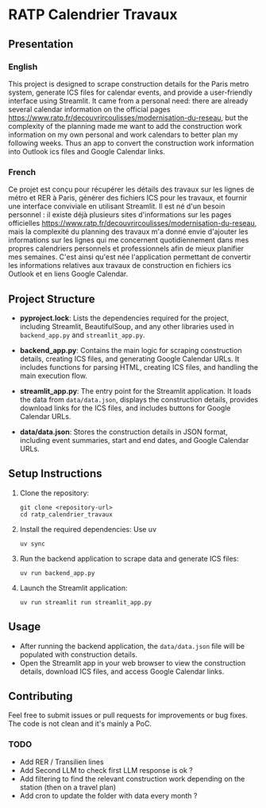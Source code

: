 # RATP Calendrier Travaux

## Presentation 
### English
This project is designed to scrape construction details for the Paris metro system, generate ICS files for calendar events, and provide a user-friendly interface using Streamlit.
It came from a personal need: there are already several calendar information on the official pages https://www.ratp.fr/decouvrircoulisses/modernisation-du-reseau, but the complexity of the planning made me want to add the construction work information on my own personal and work calendars to better plan my following weeks. Thus an app to convert the construction work information into Outlook ics files and Google Calendar links.

### French
Ce projet est conçu pour récupérer les détails des travaux sur les lignes de métro et RER à Paris, générer des fichiers ICS pour les travaux, et fournir une interface conviviale en utilisant Streamlit.
Il est né d'un besoin personnel : il existe déjà plusieurs sites d'informations sur les pages officielles https://www.ratp.fr/decouvrircoulisses/modernisation-du-reseau, mais la complexité du planning des travaux m'a donné envie d'ajouter les informations sur les lignes qui me concernent quotidiennement dans mes propres calendriers personnels et professionnels afin de mieux planifier mes semaines. C'est ainsi qu'est née l'application permettant de convertir les informations relatives aux travaux de construction en fichiers ics Outlook et en liens Google Calendar.

## Project Structure

- **pyproject.lock**: Lists the dependencies required for the project, including Streamlit, BeautifulSoup, and any other libraries used in `backend_app.py` and `streamlit_app.py`.

- **backend_app.py**: Contains the main logic for scraping construction details, creating ICS files, and generating Google Calendar URLs. It includes functions for parsing HTML, creating ICS files, and handling the main execution flow.
  
- **streamlit_app.py**: The entry point for the Streamlit application. It loads the data from `data/data.json`, displays the construction details, provides download links for the ICS files, and includes buttons for Google Calendar URLs.
  
- **data/data.json**: Stores the construction details in JSON format, including event summaries, start and end dates, and Google Calendar URLs.
  

## Setup Instructions

1. Clone the repository:
   ```
   git clone <repository-url>
   cd ratp_calendrier_travaux
   ```

2. Install the required dependencies: Use uv
   ```
   uv sync
   ```

3. Run the backend application to scrape data and generate ICS files:
   ```
   uv run backend_app.py
   ```

4. Launch the Streamlit application:
   ```
   uv run streamlit run streamlit_app.py
   ```

## Usage

- After running the backend application, the `data/data.json` file will be populated with construction details.
- Open the Streamlit app in your web browser to view the construction details, download ICS files, and access Google Calendar links.

## Contributing

Feel free to submit issues or pull requests for improvements or bug fixes. The code is not clean and it's mainly a PoC.

### TODO
- Add RER / Transilien lines
- Add Second LLM to check first LLM response is ok ?
- Add filtering to find the relevant construction work depending on the station (then on a travel plan)
- Add cron to update the folder with data every month ?